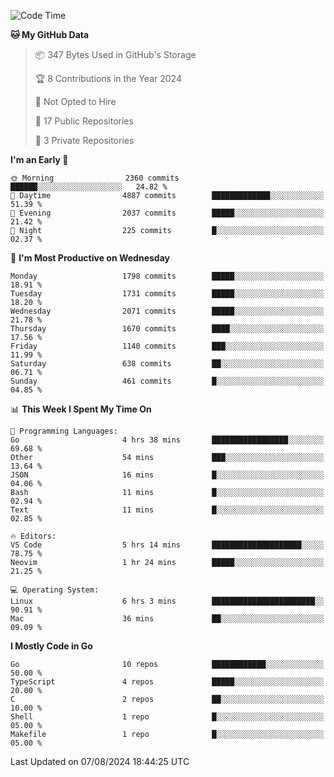 <!--START_SECTION:waka-->
![Code Time](http://img.shields.io/badge/Code%20Time-817%20hrs%2057%20mins-blue)

**🐱 My GitHub Data** 

> 📦 347 Bytes Used in GitHub's Storage 
 > 
> 🏆 8 Contributions in the Year 2024
 > 
> 🚫 Not Opted to Hire
 > 
> 📜 17 Public Repositories 
 > 
> 🔑 3 Private Repositories 
 > 
**I'm an Early 🐤** 

```text
🌞 Morning                2360 commits        ██████░░░░░░░░░░░░░░░░░░░   24.82 % 
🌆 Daytime                4887 commits        █████████████░░░░░░░░░░░░   51.39 % 
🌃 Evening                2037 commits        █████░░░░░░░░░░░░░░░░░░░░   21.42 % 
🌙 Night                  225 commits         █░░░░░░░░░░░░░░░░░░░░░░░░   02.37 % 
```
📅 **I'm Most Productive on Wednesday** 

```text
Monday                   1798 commits        █████░░░░░░░░░░░░░░░░░░░░   18.91 % 
Tuesday                  1731 commits        █████░░░░░░░░░░░░░░░░░░░░   18.20 % 
Wednesday                2071 commits        █████░░░░░░░░░░░░░░░░░░░░   21.78 % 
Thursday                 1670 commits        ████░░░░░░░░░░░░░░░░░░░░░   17.56 % 
Friday                   1140 commits        ███░░░░░░░░░░░░░░░░░░░░░░   11.99 % 
Saturday                 638 commits         ██░░░░░░░░░░░░░░░░░░░░░░░   06.71 % 
Sunday                   461 commits         █░░░░░░░░░░░░░░░░░░░░░░░░   04.85 % 
```


📊 **This Week I Spent My Time On** 

```text
💬 Programming Languages: 
Go                       4 hrs 38 mins       █████████████████░░░░░░░░   69.68 % 
Other                    54 mins             ███░░░░░░░░░░░░░░░░░░░░░░   13.64 % 
JSON                     16 mins             █░░░░░░░░░░░░░░░░░░░░░░░░   04.06 % 
Bash                     11 mins             █░░░░░░░░░░░░░░░░░░░░░░░░   02.94 % 
Text                     11 mins             █░░░░░░░░░░░░░░░░░░░░░░░░   02.85 % 

🔥 Editors: 
VS Code                  5 hrs 14 mins       ████████████████████░░░░░   78.75 % 
Neovim                   1 hr 24 mins        █████░░░░░░░░░░░░░░░░░░░░   21.25 % 

💻 Operating System: 
Linux                    6 hrs 3 mins        ███████████████████████░░   90.91 % 
Mac                      36 mins             ██░░░░░░░░░░░░░░░░░░░░░░░   09.09 % 
```

**I Mostly Code in Go** 

```text
Go                       10 repos            ████████████░░░░░░░░░░░░░   50.00 % 
TypeScript               4 repos             █████░░░░░░░░░░░░░░░░░░░░   20.00 % 
C                        2 repos             ██░░░░░░░░░░░░░░░░░░░░░░░   10.00 % 
Shell                    1 repo              █░░░░░░░░░░░░░░░░░░░░░░░░   05.00 % 
Makefile                 1 repo              █░░░░░░░░░░░░░░░░░░░░░░░░   05.00 % 
```




 Last Updated on 07/08/2024 18:44:25 UTC
<!--END_SECTION:waka-->
